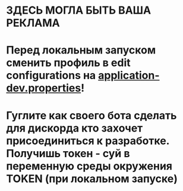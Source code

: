 # ЗДЕСЬ МОГЛА БЫТЬ ВАША РЕКЛАМА

# Перед локальным запуском сменить профиль в edit configurations на [application-dev.properties](src%2Fmain%2Fresources%2Fapplication-dev.properties)!
# Гуглите как своего бота сделать для дискорда кто захочет присоединиться к разработке. Получишь токен - суй в переменную среды окружения TOKEN (при локальном запуске)